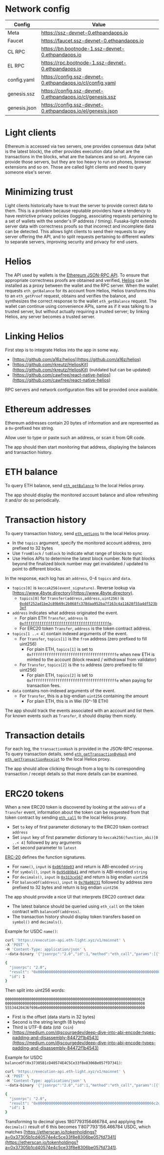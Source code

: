 # Network config

| Config | Value |
| - | - |
| Meta | https://ssz-devnet-0.ethpandaops.io |
| Faucet | https://faucet.ssz-devnet-0.ethpandaops.io |
| CL RPC | https://bn.bootnode-1.ssz-devnet-0.ethpandaops.io |
| EL RPC | https://rpc.bootnode-1.ssz-devnet-0.ethpandaops.io |
| config.yaml | https://config.ssz-devnet-0.ethpandaops.io/cl/config.yaml |
| genesis.ssz | https://config.ssz-devnet-0.ethpandaops.io/cl/genesis.ssz |
| genesis.json | https://config.ssz-devnet-0.ethpandaops.io/el/genesis.json |

# Light clients

Ethereum is accessed via two servers, one provides consensus data (what is the latest block), the other provides execution data (what are the transactions in the blocks, what are the balances and so on). Anyone can provide those servers, but they are too heavy to run on phones, browser extensions and so on. Those are called light clients and need to query someone else's server.

# Minimizing trust

Light clients historically have to trust the server to provide correct data to them. This is a problem because reputable providers have a tendency to have restrictive privacy policies (logging, associating requests pertaining to a set of wallets with the sender's IP address / timing). Fusaka-light extends server data with correctness proofs so that incorrect and incomplete data can be detected. This allows light clients to send their requests to any server offering the API, and to split requests pertaining to different wallets to separate servers, improving security and privacy for end users.

# Helios

The API used by wallets is the [Ethereum JSON-RPC API](https://ethereum.org/en/developers/docs/apis/json-rpc). To ensure that appropriate correctness proofs are obtained and verified, [Helios](https://github.com/a16z/helios) can be installed as a proxy between the wallet and the RPC server. When the wallet requests `eth_getBalance` for its account from Helios, Helios transforms this to an `eth_getProof` request, obtains and verifies the balance, and synthesizes the correct response to the wallet `eth_getBalance` request. The wallet can continue using convenience APIs, same as if it was talking to a trusted server, but without actually requiring a trusted server; by linking Helios, any server becomes a trusted server.

# Linking Helios

First step is to integrate Helios into the app in some way.

- [https://github.com/a16z/helios](https://github.com/a16z/helios)
- [https://github.com/rkreutz/HeliosKit](https://github.com/rkreutz/HeliosKit) (outdated but can be updated)
- [https://github.com/cawfree/react-native-helios](https://github.com/cawfree/react-native-helios)

RPC servers and network configuration files will be provided once available.

# Ethereum addresses

Ethereum addresses contain 20 bytes of information and are represented as a `0x`-prefixed hex string.

Allow user to type or paste such an address, or scan it from QR code.

The app should then start monitoring that address, displaying the balances and transaction history.

# ETH balance

To query ETH balance, send [`eth_getBalance`](https://ethereum.org/en/developers/docs/apis/json-rpc/#eth_getbalance) to the local Helios proxy.

The app should display the monitored account balance and allow refreshing it and/or do so periodically.

# Transaction history

To query transaction history, send [`eth_getLogs`](https://ethereum.org/en/developers/docs/apis/json-rpc/#eth_getlogs) to the local Helios proxy.

- In the `topics` argument, specify the monitored account address, zero prefixed to 32 bytes
- Use `fromBlock` / `toBlock` to indicate what range of blocks to sync
- Use Helios APIs to determine the latest block number. Note that blocks beyond the finalized block number may get invalidated / updated to point to different blocks.

In the response, each log has an `address`, 0-4 `topics` and `data`.

- `topics[0]` is `keccak256(event_signature)`. Reverse lookup via [https://www.4byte.directory](https://www.4byte.directory).
    - `topics[0]` for `Transfer(address,address,uint256)` is [`0xddf252ad1be2c89b69c2b068fc378daa952ba7f163c4a11628f55a4df523b3ef`](https://www.4byte.directory/event-signatures/?bytes_signature=0xddf252ad1be2c89b69c2b068fc378daa952ba7f163c4a11628f55a4df523b3ef)
- `address` indicates what address originated the event.
    - For plain ETH `Transfer`, `address` is [`0xfffffffffffffffffffffffffffffffffffffffe`](./el_logs.md).
    - For ERC20 token `Transfer`, `address` is the token contract address.
- `topics[1 ..< 4]` contain indexed arguments of the event.
    - For `Transfer`, `topics[1]` is the `from` address (zero prefixed to fill uint256)
        - For plain ETH, `topics[1]` is set to `0xfffffffffffffffffffffffffffffffffffffffe` when new ETH is minted to the account (block reward / withdrawal from validator)
    - For `Transfer`, `topics[2]` is the `to` address (zero prefixed to fill uint256)
        - For plain ETH, `topics[2]` is set to `0xfffffffffffffffffffffffffffffffffffffffe` when paying for transaction fees.
- `data` contains non-indexed arguments of the event.
    - For `Transfer`, this is a big-endian `uint256` containing the amount
        - For plain ETH, this is in Wei (10^-18 ETH)

The app should track the events associated with an account and list them. For known events such as `Transfer`, it should display them nicely.

# Transaction details

For each log, the `transactionHash` is provided in the JSON-RPC response. To query transaction details, send [`eth_getTransactionByHash`](https://ethereum.org/en/developers/docs/apis/json-rpc/#eth_gettransactionbyhash) and [`eth_getTransactionReceipt`](https://ethereum.org/en/developers/docs/apis/json-rpc/#eth_gettransactionreceipt) to the local Helios proxy.

The app should allow clicking through from a log to its corresponding transaction / receipt details so that more details can be examined.

# ERC20 tokens

When a new ERC20 token is discovered by looking at the `address` of a `Transfer` event, information about the token can be requested from that token contract by sending [`eth_call`](https://ethereum.org/en/developers/docs/apis/json-rpc/#eth_call) to the local Helios proxy.

- Set `to` key of first parameter dictionary to the ERC20 token contract `address`
- Set `input` key of first parameter dictionary to `keccak256(function_abi)[0 ..< 4]` followed by any arguments
- Set second parameter to `latest`

[ERC-20](https://eips.ethereum.org/EIPS/eip-20) defines the function signatures.

- For `name()`, `input` is [`0x06fdde03`](https://www.4byte.directory/signatures/?bytes4_signature=0x06fdde03) and return is ABI-encoded `string`
- For `symbol()`, `input` is [`0x95d89b41`](https://www.4byte.directory/signatures/?bytes4_signature=0x95d89b41) and return is ABI-encoded `string`
- For `decimals()`, `input` is [`0x313ce567`](https://www.4byte.directory/signatures/?bytes4_signature=0x313ce567) and return is big endian `uint256`
- For `balanceOf(address)`, `input` is [`0x70a08231`](https://www.4byte.directory/signatures/?bytes4_signature=0x70a08231) followed by address zero prefixed to 32 bytes and return is big endian `uint256`

The app should provide a nice UI that interprets ERC20 contract data:

- The latest balance should be queried using `eth_call` on the token contract with `balanceOf(address)`.
- The transaction history should display token transfers based on `symbol()` and `decimals()`.

Example for USDC `name()`:

```sh
curl 'https://execution-api.eth-light.xyz/v1/mainnet' \
-X 'POST' \
-H 'Content-Type: application/json' \
--data-binary '{"jsonrpc":"2.0","id":1,"method":"eth_call","params":[{"to":"0xa0b86991c6218b36c1d19d4a2e9eb0ce3606eb48","input":"0x06fdde03"},"latest"]}' | jq '.'
```

```sh
{
  "jsonrpc": "2.0",
  "result": "0x0000000000000000000000000000000000000000000000000000000000000020000000000000000000000000000000000000000000000000000000000000000855534420436f696e000000000000000000000000000000000000000000000000",
  "id": 1
}
```

Then split into uint256 words:

```
0000000000000000000000000000000000000000000000000000000000000020
0000000000000000000000000000000000000000000000000000000000000008
55534420436f696e000000000000000000000000000000000000000000000000
```

- First is the offset (data starts in 32 bytes)
- Second is the string length (8 bytes)
- Third is UTF-8 data (`USD Coin`)
- [https://medium.com/@scourgedev/deep-dive-into-abi-encode-types-padding-and-disassembly-84472f1b4543](https://medium.com/@scourgedev/deep-dive-into-abi-encode-types-padding-and-disassembly-84472f1b4543)

Example for USDC `balanceOf(0x37305B1cD40574E4C5Ce33f8e8306Be057fD7341)`:

```sh
curl 'https://execution-api.eth-light.xyz/v1/mainnet' \
-X 'POST' \
-H 'Content-Type: application/json' \
--data-binary '{"jsonrpc":"2.0","id":1,"method":"eth_call","params":[{"to":"0xa0b86991c6218b36c1d19d4a2e9eb0ce3606eb48","input":"0x70a0823100000000000000000000000037305b1cd40574e4c5ce33f8e8306be057fd7341"},"latest"]}' | jq '.'
```

```sh
{
  "jsonrpc": "2.0",
  "result": "0x00000000000000000000000000000000000000000000000000066c2da4eb2860",
  "id": 1
}
```

Transforming to decimal gives 1807793156466784, and applying the `decimals()` result of 6 this becomes 1'807'793'156.466784 USDC, which matches [https://etherscan.io/tokenholdings?a=0x37305b1cd40574e4c5ce33f8e8306be057fd7341](https://etherscan.io/tokenholdings?a=0x37305b1cd40574e4c5ce33f8e8306be057fd7341).
